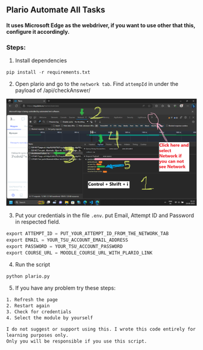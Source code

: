 ## Plario Automate All Tasks

#### It uses Microsoft Edge as the webdriver, if you want to use other that this, configure it accordingly.

### Steps:
1. Install dependencies
```python
pip install -r requirements.txt
```

2. Open plario and go to the `network tab`. Find `attempId` in under the payload of /api/checkAnswer/ 

![How to Find attempId in Network Tab](images/edge-network-tab.png)

3. Put your credentials in the file `.env`. put Email, Attempt ID and  Password in respected field.
```python
export ATTEMPT_ID = PUT_YOUR_ATTEMPT_ID_FROM_THE_NETWORK_TAB
export EMAIL = YOUR_TSU_ACCOUNT_EMAIL_ADDRESS
export PASSWORD = YOUR_TSU_ACCOUNT_PASSWORD
export COURSE_URL = MOODLE_COURSE_URL_WITH_PLARIO_LINK
```

4. Run the script
```python
python plario.py
```

5. If you have any problem try these steps:
```
1. Refresh the page
2. Restart again
3. Check for credentials
4. Select the module by yourself
```

```
I do not suggest or support using this. I wrote this code entirely for learning purposes only. 
Only you will be responsible if you use this script.
```